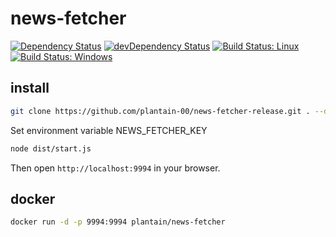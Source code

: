 # news-fetcher

[![Dependency Status](https://david-dm.org/plantain-00/news-fetcher.svg)](https://david-dm.org/plantain-00/news-fetcher)
[![devDependency Status](https://david-dm.org/plantain-00/news-fetcher/dev-status.svg)](https://david-dm.org/plantain-00/news-fetcher#info=devDependencies)
[![Build Status: Linux](https://travis-ci.org/plantain-00/news-fetcher.svg?branch=master)](https://travis-ci.org/plantain-00/news-fetcher)
[![Build Status: Windows](https://ci.appveyor.com/api/projects/status/github/plantain-00/news-fetcher?branch=master&svg=true)](https://ci.appveyor.com/project/plantain-00/news-fetcher/branch/master)

## install

```bash
git clone https://github.com/plantain-00/news-fetcher-release.git . --depth=1 && npm i --production
```

Set environment variable NEWS_FETCHER_KEY

```bash
node dist/start.js
```

Then open `http://localhost:9994` in your browser.

## docker

```bash
docker run -d -p 9994:9994 plantain/news-fetcher
```

